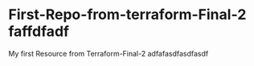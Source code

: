 # First-Repo-from-terraform-Final-2 faffdfadf
My first Resource from Terraform-Final-2 adfafasdfasdfasdf
